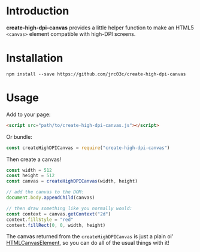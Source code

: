 # Introduction

**create-high-dpi-canvas** provides a little helper function to make an HTML5 `<canvas>` element compatible with high-DPI screens.

# Installation

`npm install --save https://github.com/jrc03c/create-high-dpi-canvas`

# Usage

Add to your page:

```html
<script src="path/to/create-high-dpi-canvas.js"></script>
```

Or bundle:

```js
const createHighDPICanvas = require("create-high-dpi-canvas")
```

Then create a canvas!

```js
const width = 512
const height = 512
const canvas = createHighDPICanvas(width, height)

// add the canvas to the DOM:
document.body.appendChild(canvas)

// then draw something like you normally would:
const context = canvas.getContext("2d")
context.fillStyle = "red"
context.fillRect(0, 0, width, height)
```

The canvas returned from the `createHighDPICanvas` is just a plain ol' [HTMLCanvasElement](https://developer.mozilla.org/en-US/docs/Web/API/HTMLCanvasElement), so you can do all of the usual things with it!
